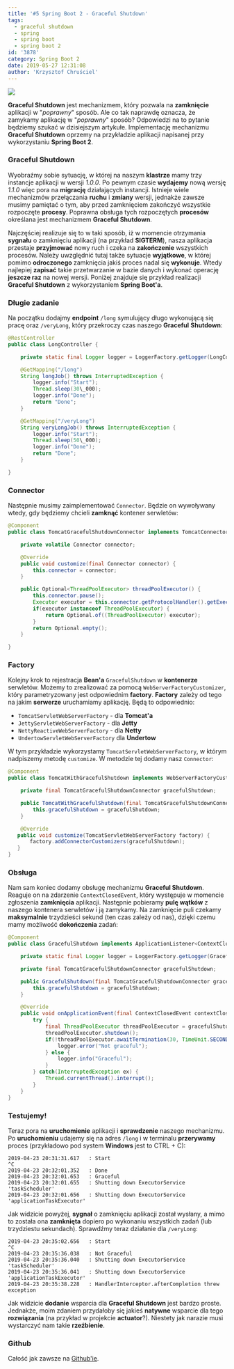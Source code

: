 ```yaml
---
title: '#5 Spring Boot 2 - Graceful Shutdown'
tags:
  - graceful shutdown
  - spring
  - spring boot
  - spring boot 2
id: '3878'
category: Spring Boot 2
date: 2019-05-27 12:31:08
author: 'Krzysztof Chruściel'
---
```


![](https://codecouple.pl/wp-content/uploads/2017/12/springBoot2Art.png)

**Graceful Shutdown** jest mechanizmem, który pozwala na **zamknięcie** aplikacji w "_poprawny_" sposób. Ale co tak naprawdę oznacza, że zamykamy aplikację w "_poprawny_" sposób? Odpowiedzi na to pytanie będziemy szukać w dzisiejszym artykułe. Implementację mechanizmu **Graceful Shutdown** oprzemy na przykładzie aplikacji napisanej przy wykorzystaniu **Spring Boot 2**.
<!-- more -->
### Graceful Shutdown

Wyobraźmy sobie sytuację, w której na naszym **klastrze** mamy trzy instancje aplikacji w wersji _1.0.0_. Po pewnym czasie **wydajemy** nową wersję _1.1.0_ więc pora na **migrację** działających instancji. Istnieje wiele mechanizmów przełączania **ruchu** i **zmiany** wersji, jednakże zawsze musimy pamiętać o tym, aby przed zamknięciem zakończyć wszystkie rozpoczęte **procesy**. Poprawna obsługa tych rozpoczętych **procesów** określana jest mechanizmem **Graceful Shutdown**.

Najczęściej realizuje się to w taki sposób, iż w momencie otrzymania **sygnału** o zamknięciu aplikacji (na przykład **SIGTERM**), nasza aplikacja przestaje **przyjmować** nowy ruch i czeka na **zakończenie** wszystkich procesów. Należy uwzględnić tutaj także sytuacje **wyjątkowe**, w której pomimo **odroczonego** zamknięcia jakiś proces nadal się **wykonuje**. Wtedy najlepiej **zapisać** takie przetwarzanie w bazie danych i wykonać operację **jeszcze raz** na nowej wersji. Poniżej znajduje się przykład realizacji  **Graceful Shutdown** z wykorzystaniem **Spring Boot'a**.

### Długie zadanie

Na początku dodajmy **endpoint** `/long` symulujący długo wykonującą się pracę oraz `/veryLong`, który przekroczy czas naszego **Graceful** **Shutdown**:

```java
@RestController
public class LongController {

    private static final Logger logger = LoggerFactory.getLogger(LongController.class);

    @GetMapping("/long")
    String longJob() throws InterruptedException {
        logger.info("Start");
        Thread.sleep(30\_000);
        logger.info("Done");
        return "Done";
    }

    @GetMapping("/veryLong")
    String veryLongJob() throws InterruptedException {
        logger.info("Start");
        Thread.sleep(50\_000);
        logger.info("Done");
        return "Done";
    }

}
```

### Connector

Następnie musimy zaimplementować `Connector`. Będzie on wywoływany wtedy, gdy będziemy chcieli **zamknąć** kontener serwletów:

```java
@Component
public class TomcatGracefulShutdownConnector implements TomcatConnectorCustomizer {

    private volatile Connector connector;

    @Override
    public void customize(final Connector connector) {
        this.connector = connector;
    }

    public Optional<ThreadPoolExecutor> threadPoolExecutor() {
        this.connector.pause();
        Executor executor = this.connector.getProtocolHandler().getExecutor();
        if(executor instanceof ThreadPoolExecutor) {
            return Optional.of((ThreadPoolExecutor) executor);
        }
        return Optional.empty();
    }

}
```

### Factory

Kolejny krok to rejestracja **Bean'a** `GracefulShutdown` w **kontenerze** serwletów. Możemy to zrealizować za pomocą `WebServerFactoryCustomizer`, który parametryzowany jest odpowiednim **factory**. **Factory** zależy od tego na jakim **serwerze** uruchamiamy aplikację. Będą to odpowiednio:

*   `TomcatServletWebServerFactory` - dla **Tomcat'a**
*   `JettyServletWebServerFactory` - dla **Jetty**
*   `NettyReactiveWebServerFactory` - dla **Netty**
*   `UndertowServletWebServerFactory` dla **Undertow**

W tym przykładzie wykorzystamy `TomcatServletWebServerFactory`, w którym nadpiszemy metodę `customize`. W metodzie tej dodamy nasz `Connector`:

```java
@Component
public class TomcatWithGracefulShutdown implements WebServerFactoryCustomizer<TomcatServletWebServerFactory> {

    private final TomcatGracefulShutdownConnector gracefulShutdown;

    public TomcatWithGracefulShutdown(final TomcatGracefulShutdownConnector gracefulShutdown) {
        this.gracefulShutdown = gracefulShutdown;
    }

    @Override
   public void customize(TomcatServletWebServerFactory factory) {
       factory.addConnectorCustomizers(gracefulShutdown);
   }
}
```

### Obsługa

Nam sam koniec dodamy obsługę mechanizmu **Graceful Shutdown**. Reaguje on na zdarzenie `ContextClosedEvent`, który występuje w momencie zgłoszenia **zamknięcia** aplikacji. Następnie pobieramy **pulę wątków** z naszego kontenera serwletów i ją zamykamy. Na zamknięcie puli czekamy **maksymalnie** trzydzieści sekund (ten czas zależy od nas), dzięki czemu mamy możliwość **dokończenia** zadań:

```java
@Component
public class GracefulShutdown implements ApplicationListener<ContextClosedEvent> {

    private static final Logger logger = LoggerFactory.getLogger(GracefulShutdown.class);

    private final TomcatGracefulShutdownConnector gracefulShutdown;

    public GracefulShutdown(final TomcatGracefulShutdownConnector gracefulShutdown) {
        this.gracefulShutdown = gracefulShutdown;
    }

    @Override
    public void onApplicationEvent(final ContextClosedEvent contextClosedEvent) {
        try {
            final ThreadPoolExecutor threadPoolExecutor = gracefulShutdown.threadPoolExecutor().orElseThrow(IllegalStateException::new);
            threadPoolExecutor.shutdown();
            if(!threadPoolExecutor.awaitTermination(30, TimeUnit.SECONDS)) {
                logger.error("Not graceful");
            } else {
                logger.info("Graceful");
            }
        } catch(InterruptedException ex) {
            Thread.currentThread().interrupt();
        }
    }
}
```

### Testujemy!

Teraz pora na **uruchomienie** aplikacji i **sprawdzenie** naszego mechanizmu. Po **uruchomieniu** udajemy się na adres `/long` i w terminalu **przerywamy** proces (przykładowo pod system **Windows** jest to CTRL + C):

```
2019-04-23 20:31:31.617   : Start
^C
2019-04-23 20:32:01.352   : Done
2019-04-23 20:32:01.653   : Graceful
2019-04-23 20:32:01.655   : Shutting down ExecutorService 'taskScheduler'
2019-04-23 20:32:01.656   : Shutting down ExecutorService 'applicationTaskExecutor'
```

Jak widzicie powyżej, **sygnał** o zamknięciu aplikacji został wysłany, a mimo to została ona **zamknięta** dopiero po wykonaniu wszystkich zadań (lub trzydziestu sekundach). Sprawdźmy teraz działanie dla `/veryLong`:

```
2019-04-23 20:35:02.656   : Start
^C
2019-04-23 20:35:36.038   : Not Graceful
2019-04-23 20:35:36.040   : Shutting down ExecutorService 'taskScheduler'
2019-04-23 20:35:36.041   : Shutting down ExecutorService 'applicationTaskExecutor'
2019-04-23 20:35:38.228   : HandlerInterceptor.afterCompletion threw exception
```

Jak widzicie **dodanie** wsparcia dla **Graceful Shutdown** jest bardzo proste. Jednakże, moim zdaniem przydałoby się jakieś **natywne** wsparcie dla tego **rozwiązania** (na przykład w projekcie **actuator**?). Niestety jak narazie musi wystarczyć nam takie **rzeźbienie**.

### Github

Całość jak zawsze na [Github'ie](https://github.com/kchrusciel/Spring-Boot-2-Examples/tree/master/spring-boot-graceful-shutdown-example).